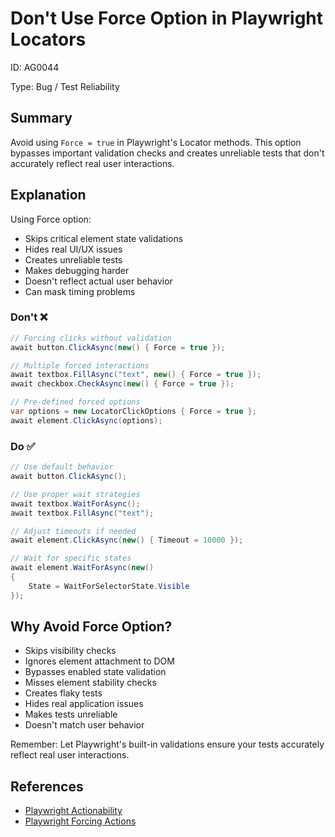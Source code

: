 # Don't Use Force Option in Playwright Locators

ID: AG0044

Type: Bug / Test Reliability

## Summary

Avoid using `Force = true` in Playwright's Locator methods. This option bypasses important validation checks and creates unreliable tests that don't accurately reflect real user interactions.

## Explanation

Using Force option:

- Skips critical element state validations
- Hides real UI/UX issues
- Creates unreliable tests
- Makes debugging harder
- Doesn't reflect actual user behavior
- Can mask timing problems

### Don't ❌

```csharp
// Forcing clicks without validation
await button.ClickAsync(new() { Force = true });

// Multiple forced interactions
await textbox.FillAsync("text", new() { Force = true });
await checkbox.CheckAsync(new() { Force = true });

// Pre-defined forced options
var options = new LocatorClickOptions { Force = true };
await element.ClickAsync(options);
```

### Do ✅

```csharp
// Use default behavior
await button.ClickAsync();

// Use proper wait strategies
await textbox.WaitForAsync();
await textbox.FillAsync("text");

// Adjust timeouts if needed
await element.ClickAsync(new() { Timeout = 10000 });

// Wait for specific states
await element.WaitForAsync(new() 
{ 
    State = WaitForSelectorState.Visible 
});
```

## Why Avoid Force Option?

- Skips visibility checks
- Ignores element attachment to DOM
- Bypasses enabled state validation
- Misses element stability checks
- Creates flaky tests
- Hides real application issues
- Makes tests unreliable
- Doesn't match user behavior

Remember: Let Playwright's built-in validations ensure your tests accurately reflect real user interactions.

## References

- [Playwright Actionability](https://playwright.dev/dotnet/docs/actionability)
- [Playwright Forcing Actions](https://playwright.dev/dotnet/docs/actionability#forcing-actions)
